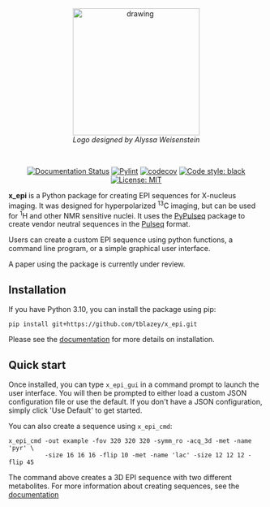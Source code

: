 <div align="center">
      <img src="docs/source/static/x_epi_logo.png" alt="drawing" width="250"/>
</div>
<div align="center">
      <i>Logo designed by Alyssa Weisenstein</i></p>
</div>

&nbsp;

<div align="center">   

[![Documentation Status](https://readthedocs.org/projects/x-epi/badge/?version=latest)](https://x-epi.readthedocs.io/en/latest/?badge=latest)
[![Pylint](https://github.com/tblazey/x_epi/actions/workflows/pylint.yml/badge.svg)](https://github.com/tblazey/x_epi/actions/workflows/pylint.yml)
[![codecov](https://codecov.io/gh/tblazey/x_epi/graph/badge.svg?token=GS8QK3LG16)](https://codecov.io/gh/tblazey/x_epi)
[![Code style: black](https://img.shields.io/badge/code%20style-black-000000.svg)](https://github.com/psf/black)
[![License: MIT](https://img.shields.io/badge/License-MIT-yellow.svg)](https://opensource.org/licenses/MIT)

</div>

**x_epi** is a Python package for creating EPI sequences for X-nucleus imaging. It was designed for hyperpolarized <sup>13</sup>C imaging, but can be used for <sup>1</sup>H and other NMR sensitive nuclei. It uses the [PyPulseq](https://github.com/imr-framework/pypulseq) package to create vendor neutral sequences in the [Pulseq](https://pulseq.github.io) format. 

Users can create a custom EPI sequence using python functions, a command line program, or a simple graphical user interface. 

A paper using the package is currently under review.

## Installation

If you have Python 3.10, you can install the package using pip:

```
pip install git+https://github.com/tblazey/x_epi.git
```

Please see the [documentation](https://x-epi.readthedocs.io/en/latest/install.html) for more details on installation.

## Quick start

Once installed, you can type `x_epi_gui` in a command prompt to launch the user interface. You will then be prompted to either load a custom JSON configuration file or use the default. If you don't have a JSON configuration, simply click 'Use Default' to get started.

You can also create a sequence using `x_epi_cmd`:

```
x_epi_cmd -out example -fov 320 320 320 -symm_ro -acq_3d -met -name 'pyr' \
          -size 16 16 16 -flip 10 -met -name 'lac' -size 12 12 12 -flip 45
```

The command above creates a 3D EPI sequence with two different metabolites. For more
information about creating sequences, see the [documentation](https://x-epi.readthedocs.io/en/latest/seq_doc/index.html)